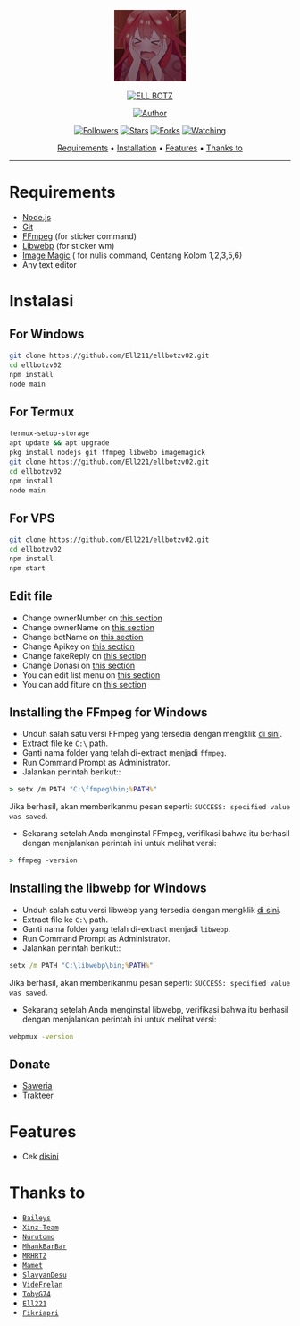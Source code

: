 <p align="center">
<img src="https://raw.githubusercontent.com/Ell221/EllBot/main/media/Itsuki.jpg" alt="ELL BOTZ" width="128" height="128"/>
</p>
<p align="center">
<a href="#"><img title="ELL BOTZ" src="https://img.shields.io/badge/ELL BOTZ-green?colorA=%23ff0000&colorB=%23017e40&style=for-the-badge"></a>
</p>
<p align="center">
<a href="https://github.com/Ell"><img title="Author" src="https://img.shields.io/badge/Author-Ell-red.svg?style=for-the-badge&logo=github"></a>
</p>
<p align="center">
<a href="https://github.com/El221/followers"><img title="Followers" src="https://img.shields.io/github/followers/Ell?color=blue&style=flat-square"></a>
<a href="https://github.com/El221/megumikato2/stargazers/"><img title="Stars" src="https://img.shields.io/github/stars/Ell221/ellbotzv02?color=red&style=flat-square"></a>
<a href="https://github.com/El221/megumikato2/network/members"><img title="Forks" src="https://img.shields.io/github/forks/Ell221/ellbotzv02?color=red&style=flat-square"></a>
<a href="https://github.com/El221/megumikato2/watchers"><img title="Watching" src="https://img.shields.io/github/watchers/Ell221/ellbotzv02?label=Watchers&color=blue&style=flat-square"></a>
</p>

<p align="center">
  <a href="https://github.com/El221/ellbotzv02#requirements">Requirements</a> •
  <a href="https://github.com/El221/ellbotzv02#instalasi">Installation</a> •
  <a href="https://github.com/El221/ellbotzv02#features">Features</a> •
  <a href="https://github.com/El221/ellbotzv02#thanks-to">Thanks to</a>
</p>
</div>


---



# Requirements
* [Node.js](https://nodejs.org/en/)
* [Git](https://git-scm.com/downloads)
* [FFmpeg](https://github.com/BtbN/FFmpeg-Builds/releases/download/autobuild-2020-12-08-13-03/ffmpeg-n4.3.1-26-gca55240b8c-win64-gpl-4.3.zip) (for sticker command)
* [Libwebp](https://developers.google.com/speed/webp/download) (for sticker wm)
* [Image Magic](https://imagemagick.org/script/download.php) ( for nulis command, Centang Kolom 1,2,3,5,6)
* Any text editor

# Instalasi
## For Windows
```bash
git clone https://github.com/Ell211/ellbotzv02.git
cd ellbotzv02
npm install
node main
```
## For Termux
```bash
termux-setup-storage
apt update && apt upgrade
pkg install nodejs git ffmpeg libwebp imagemagick
git clone https://github.com/Ell221/ellbotzv02.git
cd ellbotzv02
npm install
node main
```

## For VPS
```bash
git clone https://github.com/Ell221/ellbotzv02.git
cd ellbotzv02
npm install
npm start
```

## Edit file
- Change ownerNumber on [this section](https://github.com/Ell221/ellbotzv02/blob/8d32fc24d9252517e995d19046fe06ca4b983055/config.json#L2)
- Change ownerName on [this section](https://github.com/Ell221/ellbotzv02/blob/8d32fc24d9252517e995d19046fe06ca4b983055/config.json#L3)
- Change botName on [this section](https://github.com/Ell221/ellbotzv02/blob/8d32fc24d9252517e995d19046fe06ca4b983055/config.json#L6)
- Change Apikey on [this section](https://github.com/Ell221/ellbotzv02/blob/8d32fc24d9252517e995d19046fe06ca4b983055/config.json#L8)
- Change fakeReply on [this section](https://github.com/Ell221/ellbotzv02/blob/8d32fc24d9252517e995d19046fe06ca4b983055/config.json#L9)
- Change Donasi on [this section](https://github.com/Ell221/ellbotzv02/blob/8d32fc24d9252517e995d19046fe06ca4b983055/config.json#L12)
- You can edit list menu on [this section](https://github.com/Ell221/ellbotzv02/blob/8d32fc24d9252517e995d19046fe06ca4b983055/message/help.js#L147)
- You can add fiture on [this section](https://github.com/Ell221/ellbotzv02/blob/main/message/xinz.js)


## Installing the FFmpeg for Windows
* Unduh salah satu versi FFmpeg yang tersedia dengan mengklik [di sini](https://www.gyan.dev/ffmpeg/builds/).
* Extract file ke `C:\` path.
* Ganti nama folder yang telah di-extract menjadi `ffmpeg`.
* Run Command Prompt as Administrator.
* Jalankan perintah berikut::
```cmd
> setx /m PATH "C:\ffmpeg\bin;%PATH%"
```
Jika berhasil, akan memberikanmu pesan seperti: `SUCCESS: specified value was saved`.
* Sekarang setelah Anda menginstal FFmpeg, verifikasi bahwa itu berhasil dengan menjalankan perintah ini untuk melihat versi:
```cmd
> ffmpeg -version
```


## Installing the libwebp for Windows
* Unduh salah satu versi libwebp yang tersedia dengan mengklik [di sini](https://developers.google.com/speed/webp/download).
* Extract file ke `C:\` path.
* Ganti nama folder yang telah di-extract menjadi `libwebp`.
* Run Command Prompt as Administrator.
* Jalankan perintah berikut::
```cmd
setx /m PATH "C:\libwebp\bin;%PATH%"
```
Jika berhasil, akan memberikanmu pesan seperti: `SUCCESS: specified value was saved`.
* Sekarang setelah Anda menginstal libwebp, verifikasi bahwa itu berhasil dengan menjalankan perintah ini untuk melihat versi:
```cmd
webpmux -version
```

## Donate
- [Saweria](https://saweria.co/aqulzz)
- [Trakteer](https://trakteer.id/aqulzz)

# Features
- Cek [disini](https://github.com/Ell221/ellbotzv02/blob/main/message/help.js)

# Thanks to
* [`Baileys`](https://github.com/adiwajshing/Baileys)
* [`Xinz-Team`](https://github.com/Xinz-Team)
* [`Nurutomo`](https://github.com/Nurutomo)
* [`MhankBarBar`](https://github.com/MhankBarBar)
* [`MRHRTZ`](https://github.com/MRHRTZ)
* [`Mamet`](https://github.com/mamet8/)
* [`SlavyanDesu`](https://github.com/SlavyanDesu)
* [`VideFrelan`](https://github.com/VideFrelan)
* [`TobyG74`](https://github.com/TobyG74)
* [`Ell221`](https://github.com/Ell221)
* [`Fikriapri`](https://github.com/Fikriapri)

